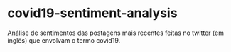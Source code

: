 # covid19-sentiment-analysis
Análise de sentimentos das postagens mais recentes feitas no twitter (em inglês) que envolvam o termo covid19.

